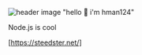 ![header image "hello 👋 i'm hman124"](https://raw.githubusercontent.com/hman124/hman124/85900163c9716c283f8d653f0e8f68dd757b4c3d/header.png)

Node.js is cool

[https://steedster.net/]
